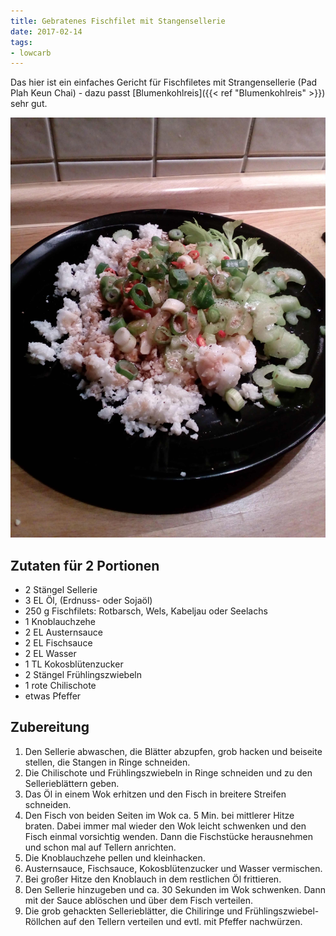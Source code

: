 ```yaml
---
title: Gebratenes Fischfilet mit Stangensellerie
date: 2017-02-14
tags:
- lowcarb
---
```


Das hier ist ein einfaches Gericht für Fischfiletes mit Strangensellerie (Pad Plah Keun Chai) - dazu passt [Blumenkohlreis]({{< ref "Blumenkohlreis" >}}) sehr gut.

![](/img/gebratenes-fischfilet-mit-stangensellerie.jpg)

## Zutaten für 2 Portionen
- 2 		Stängel Sellerie
- 3 EL 		Öl, (Erdnuss- oder Sojaöl)
- 250 g 	Fischfilets: Rotbarsch, Wels, Kabeljau oder Seelachs
- 1 		Knoblauchzehe
- 2 EL 		Austernsauce
- 2 EL 		Fischsauce
- 2 EL 		Wasser
- 1 TL 		Kokosblütenzucker
- 2   		Stängel Frühlingszwiebeln
- 1 		rote Chilischote
-  etwas Pfeffer

## Zubereitung
1. Den Sellerie abwaschen, die Blätter abzupfen, grob hacken und beiseite stellen, die Stangen in Ringe schneiden.
1. Die Chilischote und Frühlingszwiebeln in Ringe schneiden und zu den Sellerieblättern geben.
1. Das Öl in einem Wok erhitzen und den Fisch in breitere Streifen schneiden.
1. Den Fisch von beiden Seiten im Wok ca. 5 Min. bei mittlerer Hitze braten. Dabei immer mal wieder den Wok leicht schwenken und den Fisch einmal vorsichtig wenden. Dann die Fischstücke herausnehmen und schon mal auf Tellern anrichten.
1. Die Knoblauchzehe pellen und kleinhacken.
1. Austernsauce, Fischsauce, Kokosblütenzucker und Wasser vermischen.
1. Bei großer Hitze den Knoblauch in dem restlichen Öl frittieren.
1. Den Sellerie hinzugeben und ca. 30 Sekunden im Wok schwenken. Dann mit der Sauce ablöschen und über dem Fisch verteilen.
1. Die grob gehackten Sellerieblätter, die Chiliringe und Frühlingszwiebel-Röllchen auf den Tellern verteilen und evtl. mit Pfeffer nachwürzen.
